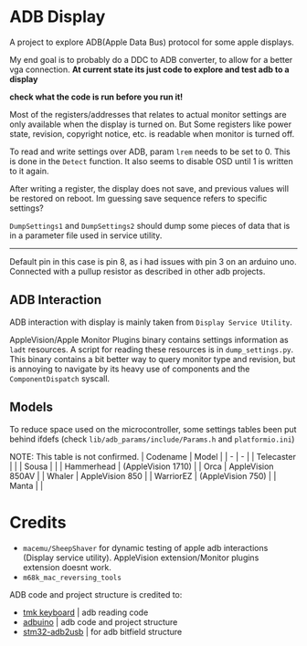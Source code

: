 # ADB Display

A project to explore ADB(Apple Data Bus) protocol for some apple displays.

My end goal is to probably do a DDC to ADB converter, to allow for a better vga connection.
**At current state its just code to explore and test adb to a display**

**check what the code is run before you run it!**

Most of the registers/addresses that relates to actual monitor settings are only available when the display is turned on. But Some registers like power state, revision, copyright notice, etc. is readable when monitor is turned off.

To read and write settings over ADB, param `lrem` needs to be set to 0. This is done in the `Detect` function. It also seems to disable OSD until 1 is written to it again. 

After writing a register, the display does not save, and previous values will be restored on reboot.
Im guessing save sequence refers to specific settings?

`DumpSettings1` and `DumpSettings2` should dump some pieces of data that is in a parameter file used in service utility. 

***

Default pin in this case is pin 8, as i had issues with pin 3 on an arduino uno.
Connected with a pullup resistor as described in other adb projects.



## ADB Interaction

ADB interaction with display is mainly taken from `Display Service Utility`. 

AppleVision/Apple Monitor Plugins binary contains settings information as `ladt` resources. A script for reading these resources is in `dump_settings.py`. 
This binary contains a bit better way to query monitor type and revision, but is annoying to navigate by its heavy use of components and the `ComponentDispatch` syscall.


## Models

To reduce space used on the microcontroller, some settings tables been put behind ifdefs (check `lib/adb_params/include/Params.h` and `platformio.ini`)


NOTE: This table is not confirmed. 
| Codename 		| Model 				|
| - 			| - 					|
| Telecaster 	| 	 					|
| Sousa 		|  						|
| Hammerhead 	| (AppleVision 1710)	|
| Orca 			| AppleVision 850AV 	|
| Whaler 		| AppleVision 850 		|
| WarriorEZ 	| (AppleVision 750)		|
| Manta		 	| 	 					|


# Credits

- `macemu/SheepShaver` for dynamic testing of apple adb interactions (Display service utility). AppleVision extension/Monitor plugins extension doesnt work.
- `m68k_mac_reversing_tools`


ADB code and project structure is credited to:
- [tmk keyboard](https://github.com/tmk/tmk_keyboard/blob/master/tmk_core/protocol/adb.c) | adb reading code
- [adbuino](https://github.com/akuker/adbuino) | adb code and project structure
- [stm32-adb2usb](https://github.com/szymonlopaciuk/stm32-adb2usb/blob/main/src/adb_structures.h) | for adb bitfield structure
